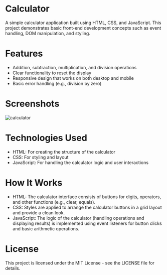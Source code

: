 # Calculator
A simple calculator application built using HTML, CSS, and JavaScript. This project demonstrates basic front-end development concepts such as event handling, DOM manipulation, and styling.

<h1>Features</h1>
<ul>
   <li> Addition, subtraction, multiplication, and division operations</li>
   <li> Clear functionality to reset the display</li>
   <li> Responsive design that works on both desktop and mobile</li>
   <li> Basic error handling (e.g., division by zero)</li>
</ul>

<h1>Screenshots</h1>

![calculator](https://github.com/user-attachments/assets/f52b0321-3f84-4969-af7e-eea1affdb2fa)

<h1>Technologies Used</h1>
<ul>
    <li>HTML: For creating the structure of the calculator</li>
    <li>CSS: For styling and layout</li>
    <li>JavaScript: For handling the calculator logic and user interactions</li>
</ul>

<h1>How It Works</h1>
<ul>
  <li>HTML: The calculator interface consists of buttons for digits, operators, and other functions (e.g., clear, equals).</li>
  <li>CSS: Styles are applied to arrange the calculator buttons in a grid layout and provide a clean look.</li>
  <li>JavaScript: The logic of the calculator (handling operations and displaying results) is implemented using event listeners for button clicks and basic arithmetic operations.</li>
</ul>
<h1>License</h1>
This project is licensed under the MIT License - see the LICENSE file for details.
